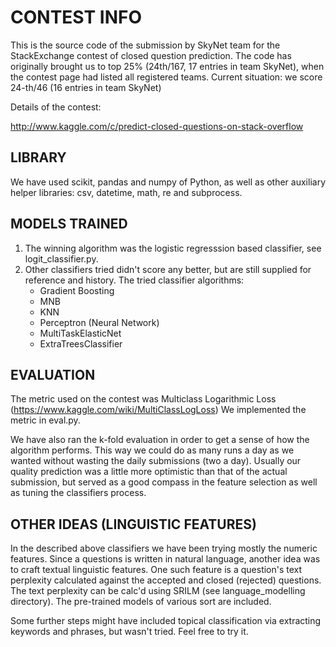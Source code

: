 CONTEST INFO
============

This is the source code of the submission by SkyNet team for the StackExchange contest of closed question prediction.
The code has originally brought us to top 25% (24th/167, 17 entries in team SkyNet), when the contest page had listed all registered teams.
Current situation: we score 24-th/46 (16 entries in team SkyNet)

Details of the contest:

http://www.kaggle.com/c/predict-closed-questions-on-stack-overflow

LIBRARY
--------

We have used scikit, pandas and numpy of Python, as well as other auxiliary helper libraries: csv, datetime, math, re and subprocess.

MODELS TRAINED
---------------

1. The winning algorithm was the logistic regresssion based classifier, see logit_classifier.py. 
2. Other classifiers tried didn't score any better, but are still supplied for reference and history. 
The tried classifier algorithms: 
   * Gradient Boosting
   * MNB
   * KNN
   * Perceptron (Neural Network)
   * MultiTaskElasticNet
   * ExtraTreesClassifier 

EVALUATION
-----------

The metric used on the contest was Multiclass Logarithmic Loss (https://www.kaggle.com/wiki/MultiClassLogLoss)
We implemented the metric in eval.py.

We have also ran the k-fold evaluation in order to get a sense of how the algorithm performs. This way we could do as many runs a day
as we wanted without wasting the daily submissions (two a day). Usually our quality prediction was a little more optimistic than that of the
actual submission, but served as a good compass in the feature selection as well as tuning the classifiers process.

OTHER IDEAS (LINGUISTIC FEATURES)
----------------------------------

In the described above classifiers we have been trying mostly the numeric features. Since a questions is written in natural language, another
idea was to craft textual linguistic features. One such feature is a question's text perplexity calculated against the accepted and closed (rejected)
questions. The text perplexity can be calc'd using SRILM (see language_modelling directory). The pre-trained models of various sort are included.

Some further steps might have included topical classification via extracting keywords and phrases, but wasn't tried. Feel free to try it.

